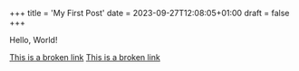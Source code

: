 +++
title = 'My First Post'
date = 2023-09-27T12:08:05+01:00
draft = false
+++

Hello, World!

[This is a broken link](https://www.google.com/nonexistentpage)
[This is a broken link](https://www.google.com/nonexistentpage)
